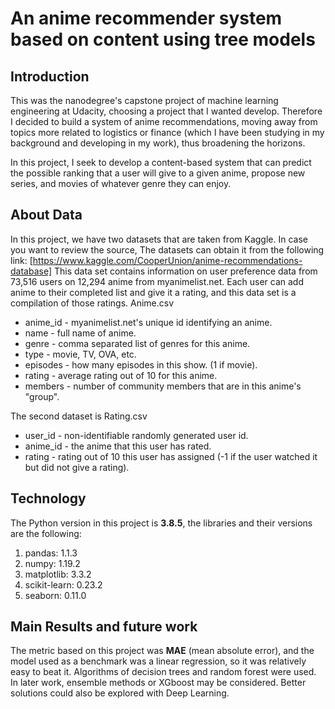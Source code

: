 # An anime recommender system based on content using tree models

## Introduction

This was the nanodegree's capstone project of machine learning engineering at Udacity, choosing a project that I wanted develop. Therefore I decided to build a system of anime recommendations, moving away from topics more related to logistics or finance (which I have been studying in my background and developing in my work), thus broadening the horizons.

In this project, I seek to develop a content-based system that can predict the possible ranking that a user will give to a given anime, propose new series, and movies of whatever genre they can enjoy.

## About Data

In this project, we have two datasets that are taken from Kaggle. In case you want to review the source, The datasets can obtain it from the following link: [https://www.kaggle.com/CooperUnion/anime-recommendations-database]
This data set contains information on user preference data from 73,516 users on 12,294 anime from myanimelist.net. Each user can add anime to their completed list and give it a rating, and this data set is a compilation of those ratings.
Anime.csv

* anime_id - myanimelist.net's unique id identifying an anime.
* name - full name of anime.
* genre - comma separated list of genres for this anime.
* type - movie, TV, OVA, etc.
* episodes - how many episodes in this show. (1 if movie).
* rating - average rating out of 10 for this anime.
* members - number of community members that are in this anime's
 "group".

The second dataset is Rating.csv

* user_id - non-identifiable randomly generated user id.
* anime_id - the anime that this user has rated.
* rating - rating out of 10 this user has assigned (-1 if the user watched it but did not give a rating).

## Technology

The Python version in this project is **3.8.5**,  the libraries and their versions are the following:

1. pandas: 1.1.3
2. numpy: 1.19.2
3. matplotlib: 3.3.2
4. scikit-learn: 0.23.2
5. seaborn: 0.11.0

## Main Results and future work

The metric based on this project was **MAE** (mean absolute error), and the model used as a benchmark was a linear regression, so it was relatively easy to beat it. Algorithms of decision trees and random forest were used. In later work, ensemble methods or XGboost may be considered. Better solutions could also be explored with Deep Learning.

